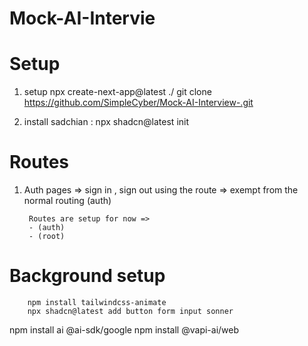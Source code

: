 # Mock-AI-Intervie


# Setup

1. setup 
        npx create-next-app@latest ./
        git clone https://github.com/SimpleCyber/Mock-AI-Interview-.git

2.  install sadchian : npx shadcn@latest init



# Routes

1. Auth pages => sign in , sign out
     using the route  => exempt from the normal routing
     (auth)

        Routes are setup for now => 
        - (auth)
        - (root)
  
# Background setup 
        npm install tailwindcss-animate
        npx shadcn@latest add button form input sonner
        


npm install ai @ai-sdk/google
npm install @vapi-ai/web 